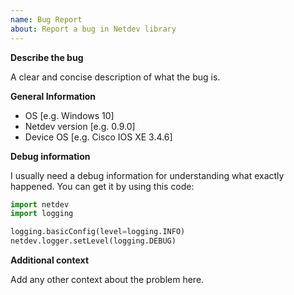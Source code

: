 ```yaml
---
name: Bug Report
about: Report a bug in Netdev library
---
```


**Describe the bug**

A clear and concise description of what the bug is.

**General Information**

 - OS [e.g. Windows 10]
 - Netdev version [e.g. 0.9.0]
 - Device OS [e.g. Cisco IOS XE 3.4.6]

**Debug information**

I usually need a debug information for understanding what exactly happened. You can get it by using this code:

```python
import netdev
import logging

logging.basicConfig(level=logging.INFO)
netdev.logger.setLevel(logging.DEBUG)
```

**Additional context**

Add any other context about the problem here.
